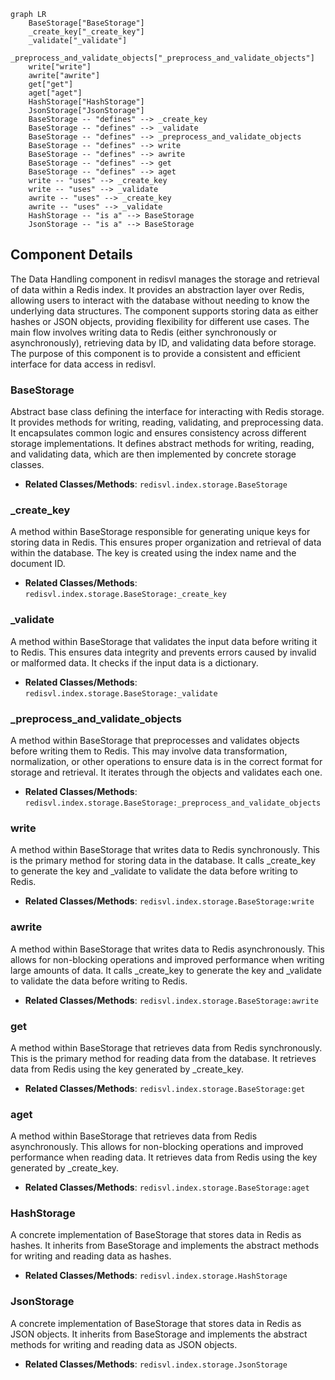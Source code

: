 ```mermaid
graph LR
    BaseStorage["BaseStorage"]
    _create_key["_create_key"]
    _validate["_validate"]
    _preprocess_and_validate_objects["_preprocess_and_validate_objects"]
    write["write"]
    awrite["awrite"]
    get["get"]
    aget["aget"]
    HashStorage["HashStorage"]
    JsonStorage["JsonStorage"]
    BaseStorage -- "defines" --> _create_key
    BaseStorage -- "defines" --> _validate
    BaseStorage -- "defines" --> _preprocess_and_validate_objects
    BaseStorage -- "defines" --> write
    BaseStorage -- "defines" --> awrite
    BaseStorage -- "defines" --> get
    BaseStorage -- "defines" --> aget
    write -- "uses" --> _create_key
    write -- "uses" --> _validate
    awrite -- "uses" --> _create_key
    awrite -- "uses" --> _validate
    HashStorage -- "is a" --> BaseStorage
    JsonStorage -- "is a" --> BaseStorage
```

## Component Details

The Data Handling component in redisvl manages the storage and retrieval of data within a Redis index. It provides an abstraction layer over Redis, allowing users to interact with the database without needing to know the underlying data structures. The component supports storing data as either hashes or JSON objects, providing flexibility for different use cases. The main flow involves writing data to Redis (either synchronously or asynchronously), retrieving data by ID, and validating data before storage. The purpose of this component is to provide a consistent and efficient interface for data access in redisvl.

### BaseStorage
Abstract base class defining the interface for interacting with Redis storage. It provides methods for writing, reading, validating, and preprocessing data. It encapsulates common logic and ensures consistency across different storage implementations. It defines abstract methods for writing, reading, and validating data, which are then implemented by concrete storage classes.
- **Related Classes/Methods**: `redisvl.index.storage.BaseStorage`

### _create_key
A method within BaseStorage responsible for generating unique keys for storing data in Redis. This ensures proper organization and retrieval of data within the database. The key is created using the index name and the document ID.
- **Related Classes/Methods**: `redisvl.index.storage.BaseStorage:_create_key`

### _validate
A method within BaseStorage that validates the input data before writing it to Redis. This ensures data integrity and prevents errors caused by invalid or malformed data. It checks if the input data is a dictionary.
- **Related Classes/Methods**: `redisvl.index.storage.BaseStorage:_validate`

### _preprocess_and_validate_objects
A method within BaseStorage that preprocesses and validates objects before writing them to Redis. This may involve data transformation, normalization, or other operations to ensure data is in the correct format for storage and retrieval. It iterates through the objects and validates each one.
- **Related Classes/Methods**: `redisvl.index.storage.BaseStorage:_preprocess_and_validate_objects`

### write
A method within BaseStorage that writes data to Redis synchronously. This is the primary method for storing data in the database. It calls _create_key to generate the key and _validate to validate the data before writing to Redis.
- **Related Classes/Methods**: `redisvl.index.storage.BaseStorage:write`

### awrite
A method within BaseStorage that writes data to Redis asynchronously. This allows for non-blocking operations and improved performance when writing large amounts of data. It calls _create_key to generate the key and _validate to validate the data before writing to Redis.
- **Related Classes/Methods**: `redisvl.index.storage.BaseStorage:awrite`

### get
A method within BaseStorage that retrieves data from Redis synchronously. This is the primary method for reading data from the database. It retrieves data from Redis using the key generated by _create_key.
- **Related Classes/Methods**: `redisvl.index.storage.BaseStorage:get`

### aget
A method within BaseStorage that retrieves data from Redis asynchronously. This allows for non-blocking operations and improved performance when reading data. It retrieves data from Redis using the key generated by _create_key.
- **Related Classes/Methods**: `redisvl.index.storage.BaseStorage:aget`

### HashStorage
A concrete implementation of BaseStorage that stores data in Redis as hashes. It inherits from BaseStorage and implements the abstract methods for writing and reading data as hashes.
- **Related Classes/Methods**: `redisvl.index.storage.HashStorage`

### JsonStorage
A concrete implementation of BaseStorage that stores data in Redis as JSON objects. It inherits from BaseStorage and implements the abstract methods for writing and reading data as JSON objects.
- **Related Classes/Methods**: `redisvl.index.storage.JsonStorage`
